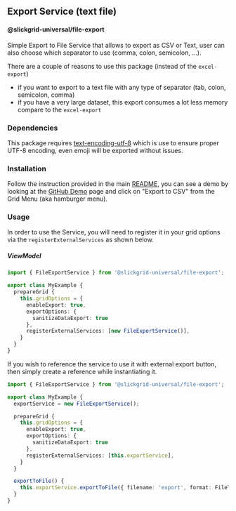 ## Export Service (text file) 
#### @slickgrid-universal/file-export

Simple Export to File Service that allows to export as CSV or Text, user can also choose which separator to use (comma, colon, semicolon, ...). 

There are a couple of reasons to use this package (instead of the `excel-export`)
- if you want to export to a text file with any type of separator (tab, colon, semicolon, comma)
- if you have a very large dataset, this export consumes a lot less memory compare to the `excel-export`

### Dependencies
This package requires [text-encoding-utf-8](https://www.npmjs.com/package/text-encoding-utf-8) which is use to ensure proper UTF-8 encoding, even emoji will be exported without issues.

### Installation
Follow the instruction provided in the main [README](https://github.com/ghiscoding/slickgrid-universal#installation), you can see a demo by looking at the [GitHub Demo](https://ghiscoding.github.io/slickgrid-universal) page and click on "Export to CSV" from the Grid Menu (aka hamburger menu).

### Usage
In order to use the Service, you will need to register it in your grid options via the `registerExternalServices` as shown below.

##### ViewModel
```ts
import { FileExportService } from '@slickgrid-universal/file-export';

export class MyExample {
  prepareGrid {
    this.gridOptions = {
      enableExport: true,
      exportOptions: {
        sanitizeDataExport: true
      },
      registerExternalServices: [new FileExportService()],
    }
  }
}
```

If you wish to reference the service to use it with external export button, then simply create a reference while instantiating it.
```ts
import { FileExportService } from '@slickgrid-universal/file-export';

export class MyExample {
  exportService = new FileExportService();

  prepareGrid {
    this.gridOptions = {
      enableExport: true,
      exportOptions: {
        sanitizeDataExport: true
      },
      registerExternalServices: [this.exportService],
    }
  }

  exportToFile() {
    this.exportService.exportToFile({ filename: 'export', format: FileType.csv });
  }
}
```
